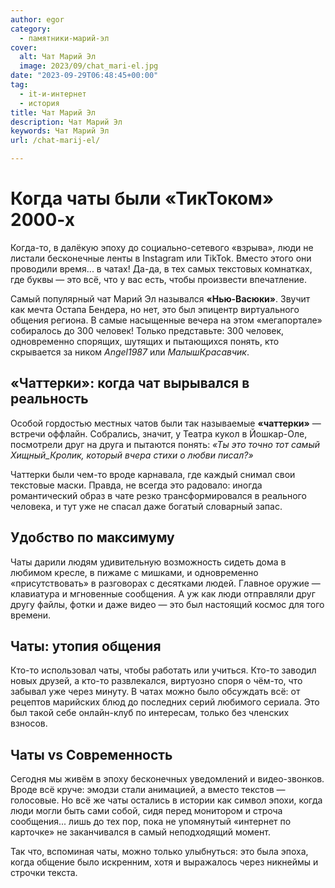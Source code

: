 ```yaml
---
author: egor
category:
  - памятники-марий-эл
cover:
  alt: Чат Марий Эл
  image: 2023/09/chat_mari-el.jpg
date: "2023-09-29T06:48:45+00:00"
tag:
  - it-и-интернет
  - история
title: Чат Марий Эл
description: Чат Марий Эл
keywords: Чат Марий Эл
url: /chat-marij-el/

---
```

# Когда чаты были «ТикТоком» 2000-х

Когда-то, в далёкую эпоху до социально-сетевого «взрыва», люди не листали бесконечные ленты в Instagram или TikTok. Вместо этого они проводили время... в чатах! Да-да, в тех самых текстовых комнатках, где буквы — это всё, что у вас есть, чтобы произвести впечатление.

Самый популярный чат Марий Эл назывался **«Нью-Васюки»**. Звучит как мечта Остапа Бендера, но нет, это был эпицентр виртуального общения региона. В самые насыщенные вечера на этом «мегапортале» собиралось до 300 человек! Только представьте: 300 человек, одновременно спорящих, шутящих и пытающихся понять, кто скрывается за ником _Angel1987_ или _МалышКрасавчик_.

## «Чаттерки»: когда чат вырывался в реальность

Особой гордостью местных чатов были так называемые **«чаттерки»** — встречи оффлайн. Собрались, значит, у Театра кукол в Йошкар-Оле, посмотрели друг на друга и пытаются понять: _«Ты это точно тот самый Хищный\_Кролик, который вчера стихи о любви писал?»_

Чаттерки были чем-то вроде карнавала, где каждый снимал свои текстовые маски. Правда, не всегда это радовало: иногда романтический образ в чате резко трансформировался в реального человека, и тут уже не спасал даже богатый словарный запас.

## Удобство по максимуму

Чаты дарили людям удивительную возможность сидеть дома в любимом кресле, в пижаме с мишками, и одновременно «присутствовать» в разговорах с десятками людей. Главное оружие — клавиатура и мгновенные сообщения. А уж как люди отправляли друг другу файлы, фотки и даже видео — это был настоящий космос для того времени.

## Чаты: утопия общения

Кто-то использовал чаты, чтобы работать или учиться. Кто-то заводил новых друзей, а кто-то развлекался, виртуозно споря о чём-то, что забывал уже через минуту. В чатах можно было обсуждать всё: от рецептов марийских блюд до последних серий любимого сериала. Это был такой себе онлайн-клуб по интересам, только без членских взносов.

## Чаты vs Современность

Сегодня мы живём в эпоху бесконечных уведомлений и видео-звонков. Вроде всё круче: эмодзи стали анимацией, а вместо текстов — голосовые. Но всё же чаты остались в истории как символ эпохи, когда люди могли быть сами собой, сидя перед монитором и строча сообщения... лишь до тех пор, пока не упомянутый «интернет по карточке» не заканчивался в самый неподходящий момент.

Так что, вспоминая чаты, можно только улыбнуться: это была эпоха, когда общение было искренним, хотя и выражалось через никнеймы и строчки текста.
